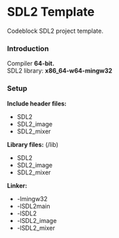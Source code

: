 # SDL2 Template
Codeblock SDL2 project template.

### Introduction

Compiler **64-bit.** <br>
SDL2 library: **x86_64-w64-mingw32** <br>

### Setup
**Include header files:**
  - SDL2
  - SDL2_image
  - SDL2_mixer

**Library files:** (/lib)
  - SDL2
  - SDL2_image
  - SDL2_mixer

**Linker:** 
  - -lmingw32 
  - -lSDL2main 
  - -lSDL2 
  - -lSDL2_image 
  - -lSDL2_mixer

